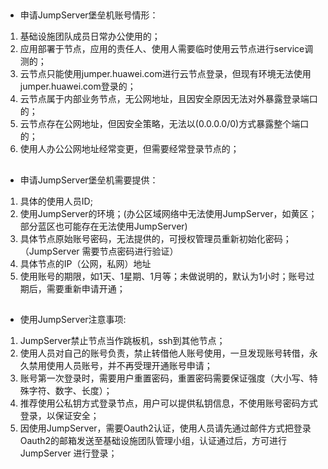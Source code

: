 ##
* 申请JumpServer堡垒机账号情形：
 1. 基础设施团队成员日常办公使用的；
 2. 应用部署于节点，应用的责任人、使用人需要临时使用云节点进行service调测的；
 3. 云节点只能使用jumper.huawei.com进行云节点登录，但现有环境无法使用jumper.huawei.com登录的；
 4. 云节点属于内部业务节点，无公网地址，且因安全原因无法对外暴露登录端口的；
 5. 云节点存在公网地址，但因安全策略，无法以(0.0.0.0/0)方式暴露整个端口的；
 6. 使用人办公公网地址经常变更，但需要经常登录节点的；

##
* 申请JumpServer堡垒机需要提供：
 1. 具体的使用人员ID;
 2. 使用JumpServer的环境；(办公区域网络中无法使用JumpServer，如黄区；部分蓝区也可能存在无法使用JumpServer)
 3. 具体节点原始账号密码，无法提供的，可授权管理员重新初始化密码；（JumpServer 需要节点密码进行验证）
 4. 具体节点的IP（公网，私网）地址
 5. 使用账号的期限，如1天、1星期、1月等；未做说明的，默认为1小时；账号过期后，需要重新申请开通；

##
* 使用JumpServer注意事项:
 1. JumpServer禁止节点当作跳板机，ssh到其他节点；
 2. 使用人员对自己的账号负责，禁止转借他人账号使用，一旦发现账号转借，永久禁用使用人员账号，并不再受理开通账号申请；
 3. 账号第一次登录时，需要用户重置密码，重置密码需要保证强度（大小写、特殊字符、数字、长度）；
 4. 推荐使用公私钥方式登录节点，用户可以提供私钥信息，不使用账号密码方式登录，以保证安全；
 5. 因使用JumpServer，需要Oauth2认证，使用人员请先通过邮件方式把登录Oauth2的邮箱发送至基础设施团队管理小组，认证通过后，方可进行JumpServer 进行登录；
